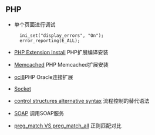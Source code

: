 ## PHP
- 单个页面进行调试  
	
		ini_set("display_errors", "On");
		error_reporting(E_ALL);
- [PHP Extension Install](php-extension-install.md) PHP扩展编译安装
- [Memcached](memcached.md) PHP Memcached扩展安装
- [oci8](oci8.md)PHP Oracle连接扩展
- [Socket](Socket.md)
- [control structures alternative syntax](alternative-syntax.md) 流程控制的替代语法
- [SOAP](soap.md) 调用SOAP服务
- [preg_match VS preg_match_all](preg_match.md) 正则匹配对比